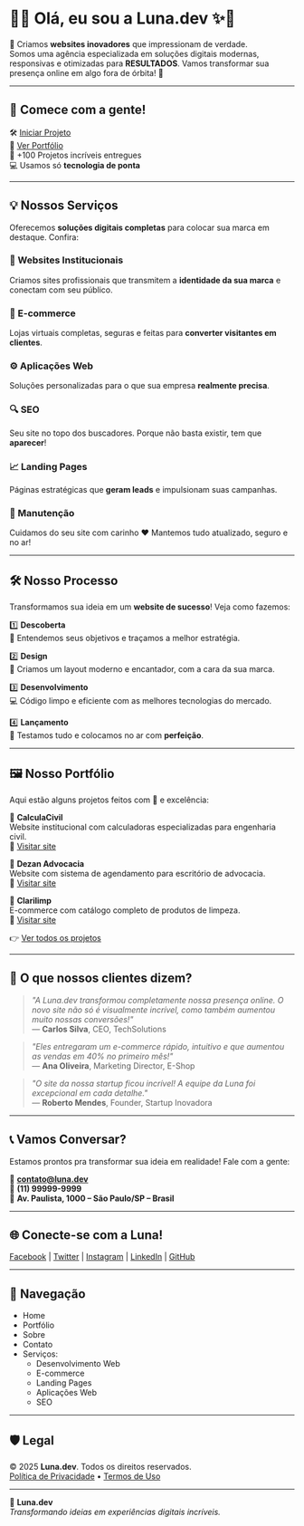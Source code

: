 # 🌙✨ Olá, eu sou a **Luna.dev** ✨🌙

🚀 Criamos **websites inovadores** que impressionam de verdade.  
Somos uma agência especializada em soluções digitais modernas, responsivas e otimizadas para **RESULTADOS**. Vamos transformar sua presença online em algo fora de órbita! 🌌

---

## 🚀 Comece com a gente!

🛠️ [Iniciar Projeto](#)  
🎨 [Ver Portfólio](#nosso-portfólio)  
💼 +100 Projetos incríveis entregues  
💻 Usamos só **tecnologia de ponta**

---

## 💡 Nossos Serviços

Oferecemos **soluções digitais completas** para colocar sua marca em destaque. Confira:

### 🏢 Websites Institucionais  
Criamos sites profissionais que transmitem a **identidade da sua marca** e conectam com seu público.

### 🛒 E-commerce  
Lojas virtuais completas, seguras e feitas para **converter visitantes em clientes**.

### ⚙️ Aplicações Web  
Soluções personalizadas para o que sua empresa **realmente precisa**.

### 🔍 SEO  
Seu site no topo dos buscadores. Porque não basta existir, tem que **aparecer**!

### 📈 Landing Pages  
Páginas estratégicas que **geram leads** e impulsionam suas campanhas.

### 🔧 Manutenção  
Cuidamos do seu site com carinho ❤️ Mantemos tudo atualizado, seguro e no ar!

---

## 🛠️ Nosso Processo

Transformamos sua ideia em um **website de sucesso**! Veja como fazemos:

1️⃣ **Descoberta**  
🧠 Entendemos seus objetivos e traçamos a melhor estratégia.

2️⃣ **Design**  
🎨 Criamos um layout moderno e encantador, com a cara da sua marca.

3️⃣ **Desenvolvimento**  
💻 Código limpo e eficiente com as melhores tecnologias do mercado.

4️⃣ **Lançamento**  
🚀 Testamos tudo e colocamos no ar com **perfeição**.

---

## 🖼️ Nosso Portfólio

Aqui estão alguns projetos feitos com 💜 e excelência:

🔹 **CalculaCivil**  
Website institucional com calculadoras especializadas para engenharia civil.  
🔗 [Visitar site](#)

🔹 **Dezan Advocacia**  
Website com sistema de agendamento para escritório de advocacia.  
🔗 [Visitar site](#)

🔹 **Clarilimp**  
E-commerce com catálogo completo de produtos de limpeza.  
🔗 [Visitar site](#)

👉 [Ver todos os projetos](#)

---

## 💬 O que nossos clientes dizem?

> _"A Luna.dev transformou completamente nossa presença online. O novo site não só é visualmente incrível, como também aumentou muito nossas conversões!"_  
> — **Carlos Silva**, CEO, TechSolutions

> _"Eles entregaram um e-commerce rápido, intuitivo e que aumentou as vendas em 40% no primeiro mês!"_  
> — **Ana Oliveira**, Marketing Director, E-Shop

> _"O site da nossa startup ficou incrível! A equipe da Luna foi excepcional em cada detalhe."_  
> — **Roberto Mendes**, Founder, Startup Inovadora

---

## 📞 Vamos Conversar?

Estamos prontos pra transformar sua ideia em realidade! Fale com a gente:

📧 **contato@luna.dev**  
📱 **(11) 99999-9999**  
📍 **Av. Paulista, 1000 – São Paulo/SP – Brasil**

---

## 🌐 Conecte-se com a Luna!

[Facebook](#) | [Twitter](#) | [Instagram](#) | [LinkedIn](#) | [GitHub](#)

---

## 🧭 Navegação

- Home  
- Portfólio  
- Sobre  
- Contato  
- Serviços:  
  - Desenvolvimento Web  
  - E-commerce  
  - Landing Pages  
  - Aplicações Web  
  - SEO

---

## 🛡️ Legal

© 2025 **Luna.dev**. Todos os direitos reservados.  
[Política de Privacidade](#) • [Termos de Uso](#)

---

🌙 **Luna.dev**  
*Transformando ideias em experiências digitais incríveis.*
